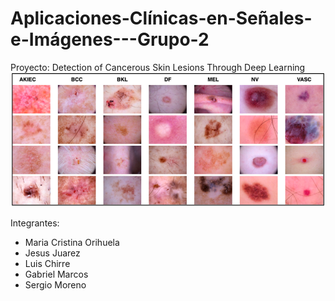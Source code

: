 # Aplicaciones-Clínicas-en-Señales-e-Imágenes---Grupo-2
Proyecto: Detection of Cancerous Skin Lesions Through Deep Learning
![Dataset HAM10000](Images/Samples-of-the-seven-types-of-diseases-included-in-the-HAM-10000-dataset.png)

Integrantes:
- Maria Cristina Orihuela
- Jesus Juarez
- Luis Chirre
- Gabriel Marcos
- Sergio Moreno

